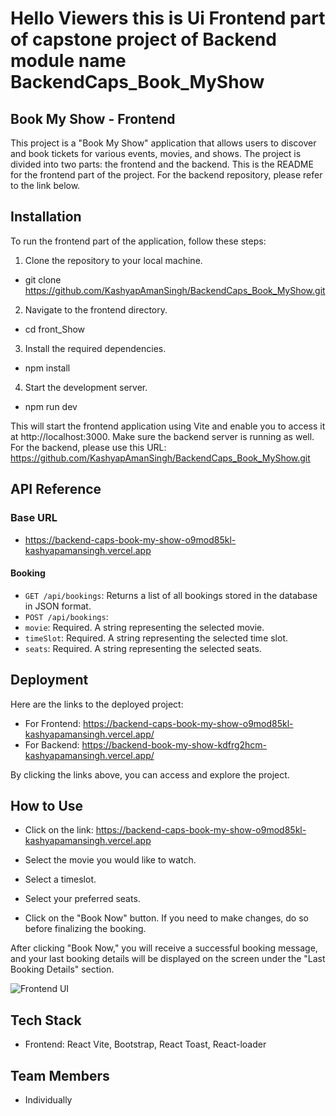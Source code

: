   # Hello Viewers this is Ui Frontend part of  capstone project of Backend module name BackendCaps_Book_MyShow

## Book My Show - Frontend

This project is a "Book My Show" application that allows users to discover and book tickets for various events, movies, and shows. The project is divided into two parts: the frontend and the backend. This is the README for the frontend part of the project. For the backend repository, please refer to the link below.

## Installation

To run the frontend part of the application, follow these steps:

1. Clone the repository to your local machine.
- git clone https://github.com/KashyapAmanSingh/BackendCaps_Book_MyShow.git

2. Navigate to the frontend directory.
- cd front_Show

3. Install the required dependencies.
- npm install


4. Start the development server.
- npm run dev


 
This will start the frontend application using Vite and enable you to access it at http://localhost:3000. Make sure the backend server is running as well. For the backend, please use this URL: https://github.com/KashyapAmanSingh/BackendCaps_Book_MyShow.git

## API Reference

### Base URL

- https://backend-caps-book-my-show-o9mod85kl-kashyapamansingh.vercel.app 


#### Booking

- `GET /api/bookings`: Returns a list of all bookings stored in the database in JSON format.
- `POST /api/bookings`: 
- `movie`: Required. A string representing the selected movie.
- `timeSlot`: Required. A string representing the selected time slot.
- `seats`: Required. A string representing the selected seats.

## Deployment

Here are the links to the deployed project:

- For Frontend:   https://backend-caps-book-my-show-o9mod85kl-kashyapamansingh.vercel.app/
- For Backend:  https://backend-book-my-show-kdfrg2hcm-kashyapamansingh.vercel.app/

By clicking the links above, you can access and explore the project.

## How to Use
- Click on the link: https://backend-caps-book-my-show-o9mod85kl-kashyapamansingh.vercel.app

- Select the movie you would like to watch.
- Select a timeslot.
- Select your preferred seats.
- Click on the "Book Now" button. If you need to make changes, do so before finalizing the booking.

After clicking "Book Now," you will receive a successful booking message, and your last booking details will be displayed on the screen under the "Last Booking Details" section.

![Frontend UI](https://github.com/KashyapAmanSingh/BackendCaps_Book_MyShow/assets/119684617/3463af4b-4e58-4c3c-9a3e-ee8864f6e12a)

 
## Tech Stack
- Frontend: React Vite, Bootstrap, React Toast, React-loader

## Team Members
- Individually
 
